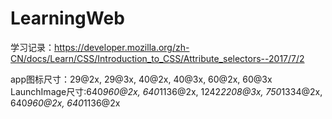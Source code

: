 # LearningWeb
学习记录：https://developer.mozilla.org/zh-CN/docs/Learn/CSS/Introduction_to_CSS/Attribute_selectors--2017/7/2

app图标尺寸：29@2x, 29@3x, 40@2x, 40@3x, 60@2x, 60@3x
LaunchImage尺寸:640*960@2x, 640*1136@2x, 1242*2208@3x, 750*1334@2x, 640*960@2x, 640*1136@2x
